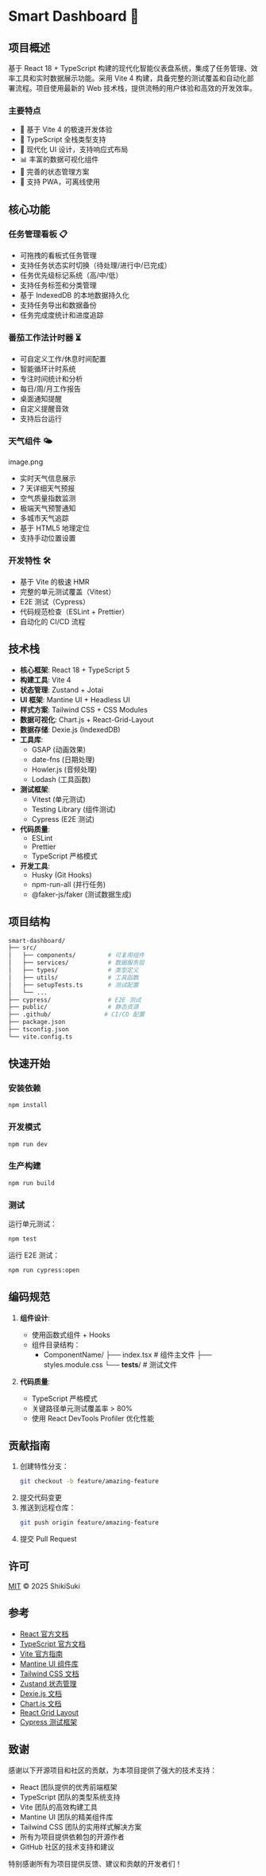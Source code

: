 # Smart Dashboard 🚀

## 项目概述

基于 React 18 + TypeScript 构建的现代化智能仪表盘系统，集成了任务管理、效率工具和实时数据展示功能。采用 Vite 4 构建，具备完整的测试覆盖和自动化部署流程。项目使用最新的 Web 技术栈，提供流畅的用户体验和高效的开发效率。

### 主要特点

- 🚀 基于 Vite 4 的极速开发体验
- 💪 TypeScript 全栈类型支持
- 🎨 现代化 UI 设计，支持响应式布局
- 📊 丰富的数据可视化组件
- 🔄 完善的状态管理方案
- 📱 支持 PWA，可离线使用

## 核心功能

### 任务管理看板 📋

- 可拖拽的看板式任务管理
- 支持任务状态实时切换（待处理/进行中/已完成）
- 任务优先级标记系统（高/中/低）
- 支持任务标签和分类管理
- 基于 IndexedDB 的本地数据持久化
- 支持任务导出和数据备份
- 任务完成度统计和进度追踪

### 番茄工作法计时器 ⏳

- 可自定义工作/休息时间配置
- 智能循环计时系统
- 专注时间统计和分析
- 每日/周/月工作报告
- 桌面通知提醒
- 自定义提醒音效
- 支持后台运行

### 天气组件 🌤️

image.png

- 实时天气信息展示
- 7 天详细天气预报
- 空气质量指数监测
- 极端天气预警通知
- 多城市天气追踪
- 基于 HTML5 地理定位
- 支持手动位置设置

### 开发特性 🛠️

- 基于 Vite 的极速 HMR
- 完整的单元测试覆盖（Vitest）
- E2E 测试（Cypress）
- 代码规范检查（ESLint + Prettier）
- 自动化的 CI/CD 流程

## 技术栈

- **核心框架**: React 18 + TypeScript 5
- **构建工具**: Vite 4
- **状态管理**: Zustand + Jotai
- **UI 框架**: Mantine UI + Headless UI
- **样式方案**: Tailwind CSS + CSS Modules
- **数据可视化**: Chart.js + React-Grid-Layout
- **数据存储**: Dexie.js (IndexedDB)
- **工具库**:
  - GSAP (动画效果)
  - date-fns (日期处理)
  - Howler.js (音频处理)
  - Lodash (工具函数)
- **测试框架**:
  - Vitest (单元测试)
  - Testing Library (组件测试)
  - Cypress (E2E 测试)
- **代码质量**:
  - ESLint
  - Prettier
  - TypeScript 严格模式
- **开发工具**:
  - Husky (Git Hooks)
  - npm-run-all (并行任务)
  - @faker-js/faker (测试数据生成)

## 项目结构

```bash
smart-dashboard/
├── src/
│   ├── components/         # 可复用组件
│   ├── services/           # 数据服务层
│   ├── types/              # 类型定义
│   ├── utils/              # 工具函数
│   ├── setupTests.ts       # 测试配置
│   └── ...
├── cypress/                # E2E 测试
├── public/                 # 静态资源
├── .github/               # CI/CD 配置
├── package.json
├── tsconfig.json
└── vite.config.ts
```

## 快速开始

### 安装依赖

```bash
npm install
```

### 开发模式

```bash
npm run dev
```

### 生产构建

```bash
npm run build
```

### 测试

运行单元测试：

```bash
npm test
```

运行 E2E 测试：

```bash
npm run cypress:open
```

## 编码规范

1. **组件设计**:

   - 使用函数式组件 + Hooks
   - 组件目录结构：
     - ComponentName/
       ├── index.tsx # 组件主文件
       ├── styles.module.css
       └── **tests**/ # 测试文件

2. **代码质量**:
   - TypeScript 严格模式
   - 关键路径单元测试覆盖率 > 80%
   - 使用 React DevTools Profiler 优化性能

## 贡献指南

1. 创建特性分支：
   ```bash
   git checkout -b feature/amazing-feature
   ```
2. 提交代码变更
3. 推送到远程仓库：
   ```bash
   git push origin feature/amazing-feature
   ```
4. 提交 Pull Request

## 许可

[MIT](LICENSE) © 2025 ShikiSuki

## 参考

- [React 官方文档](https://react.dev/)
- [TypeScript 官方文档](https://www.typescriptlang.org/docs/)
- [Vite 官方指南](https://vitejs.dev/guide/)
- [Mantine UI 组件库](https://mantine.dev/)
- [Tailwind CSS 文档](https://tailwindcss.com/docs)
- [Zustand 状态管理](https://docs.pmnd.rs/zustand/getting-started/introduction)
- [Dexie.js 文档](https://dexie.org/docs/)
- [Chart.js 文档](https://www.chartjs.org/docs/latest/)
- [React Grid Layout](https://github.com/react-grid-layout/react-grid-layout)
- [Cypress 测试框架](https://docs.cypress.io/)

## 致谢

感谢以下开源项目和社区的贡献，为本项目提供了强大的技术支持：

- React 团队提供的优秀前端框架
- TypeScript 团队的类型系统支持
- Vite 团队的高效构建工具
- Mantine UI 团队的精美组件库
- Tailwind CSS 团队的实用样式解决方案
- 所有为项目提供依赖包的开源作者
- GitHub 社区的技术支持和建议

特别感谢所有为项目提供反馈、建议和贡献的开发者们！
